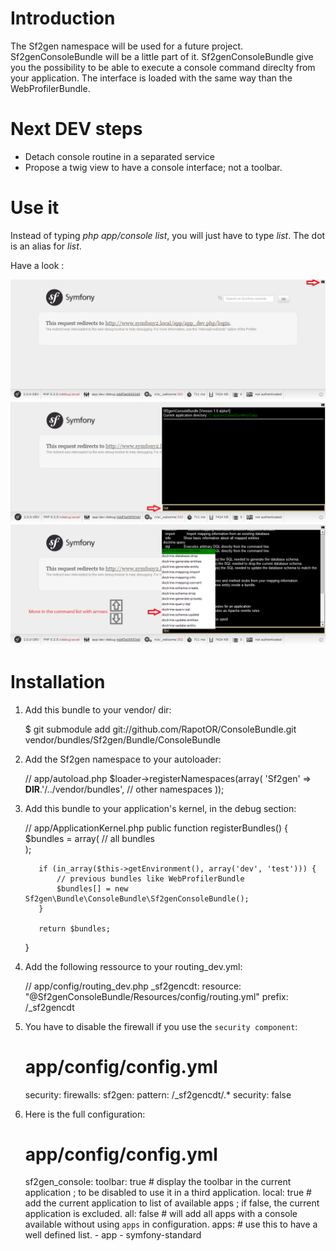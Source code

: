 Introduction
============

The Sf2gen namespace will be used for a future project. Sf2genConsoleBundle will be a little part of it.
Sf2genConsoleBundle give you the possibility to be able to execute a console command direclty from your application.
The interface is loaded with the same way than the WebProfilerBundle.

Next DEV steps
==========

- Detach console routine in a separated service
- Propose a twig view to have a console interface; not a toolbar.

Use it
======

Instead of typing *php app/console list*, you will just have to type *list*.
The dot is an alias for *list*.

Have a look :

<img src="https://github.com/RapotOR/ConsoleBundle/raw/master/Resources/doc/console_icon.png" width="800" alt="Screenshot" />
<img src="https://github.com/RapotOR/ConsoleBundle/raw/master/Resources/doc/console_input.png" width="800" alt="Screenshot" />
<img src="https://github.com/RapotOR/ConsoleBundle/raw/master/Resources/doc/console_input_autocompletion.png" width="800" alt="Screenshot" />

Installation
============

  1. Add this bundle to your vendor/ dir:

        $ git submodule add git://github.com/RapotOR/ConsoleBundle.git vendor/bundles/Sf2gen/Bundle/ConsoleBundle

  2. Add the Sf2gen namespace to your autoloader:

        // app/autoload.php
        $loader->registerNamespaces(array(
            'Sf2gen' => __DIR__.'/../vendor/bundles',
            // other namespaces
        ));

  3. Add this bundle to your application's kernel, in the debug section:

        // app/ApplicationKernel.php
        public function registerBundles()
        {
            $bundles = array(
                // all bundles            
            );

            if (in_array($this->getEnvironment(), array('dev', 'test'))) {
                // previous bundles like WebProfilerBundle
                $bundles[] = new Sf2gen\Bundle\ConsoleBundle\Sf2genConsoleBundle();
            }

            return $bundles;
        }
          
  4. Add the following ressource to your routing_dev.yml:
        
        // app/config/routing_dev.php
        _sf2gencdt:
            resource: "@Sf2genConsoleBundle/Resources/config/routing.yml"
            prefix:   /_sf2gencdt    

  5. You have to disable the firewall if you use the `security component`:

        # app/config/config.yml
        security:
            firewalls:
                sf2gen:
                    pattern:    /_sf2gencdt/.*
                    security:  false

  6. Here is the full configuration:

        # app/config/config.yml
        sf2gen_console:
            toolbar: true  # display the toolbar in the current application ; to be disabled to use it in a third application.
            local: true   # add the current application to list of available apps ; if false, the current application is excluded.
            all: false   # will add all apps with a console available without using `apps` in configuration.
            apps: #  use this to have a well defined list.
                - app
                - symfony-standard
